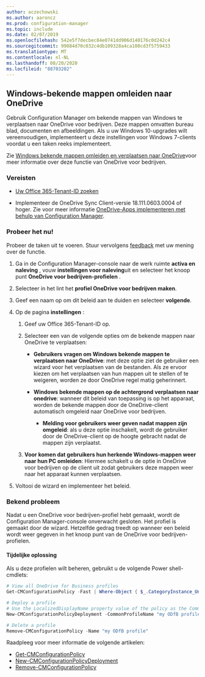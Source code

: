 ```yaml
---
author: aczechowski
ms.author: aaroncz
ms.prod: configuration-manager
ms.topic: include
ms.date: 02/07/2019
ms.openlocfilehash: 542e5f7decbec84e0741dd906d140176c0d242c4
ms.sourcegitcommit: 99084d70c032c4db109328a4ca100cd3f5759433
ms.translationtype: MT
ms.contentlocale: nl-NL
ms.lasthandoff: 08/20/2020
ms.locfileid: "88703202"
---
```

## <a name="redirect-windows-known-folders-to-onedrive"></a><a name="bkmk_odfb"></a> Windows-bekende mappen omleiden naar OneDrive
<!--3556021-->

Gebruik Configuration Manager om bekende mappen van Windows te verplaatsen naar OneDrive voor bedrijven. Deze mappen omvatten bureau blad, documenten en afbeeldingen. Als u uw Windows 10-upgrades wilt vereenvoudigen, implementeert u deze instellingen voor Windows 7-clients voordat u een taken reeks implementeert. 

Zie [Windows bekende mappen omleiden en verplaatsen naar OneDrive](/onedrive/redirect-known-folders)voor meer informatie over deze functie van OneDrive voor bedrijven.


### <a name="prerequisites"></a>Vereisten

- [Uw Office 365-Tenant-ID zoeken](/onedrive/find-your-office-365-tenant-id)  

- Implementeer de OneDrive Sync Client-versie 18.111.0603.0004 of hoger. Zie voor meer informatie [OneDrive-Apps implementeren met behulp van Configuration Manager](/onedrive/deploy-on-windows).  


### <a name="try-it-out"></a>Probeer het nu!

Probeer de taken uit te voeren. Stuur vervolgens [feedback](../../../../understand/find-help.md#product-feedback) met uw mening over de functie.

1. Ga in de Configuration Manager-console naar de werk ruimte **activa en naleving** , vouw **instellingen voor naleving**uit en selecteer het knoop punt **OneDrive voor bedrijven-profielen** .  

2. Selecteer in het lint het **profiel OneDrive voor bedrijven maken**.  

3. Geef een naam op om dit beleid aan te duiden en selecteer **volgende**.  

4. Op de pagina **instellingen** :

    1. Geef uw Office 365-Tenant-ID op.  

    2. Selecteer een van de volgende opties om de bekende mappen naar OneDrive te verplaatsen:  

        - **Gebruikers vragen om Windows bekende mappen te verplaatsen naar OneDrive**: met deze optie ziet de gebruiker een wizard voor het verplaatsen van de bestanden. Als ze ervoor kiezen om het verplaatsen van hun mappen uit te stellen of te weigeren, worden ze door OneDrive regel matig geherinnert.  

        - **Windows bekende mappen op de achtergrond verplaatsen naar onedrive**: wanneer dit beleid van toepassing is op het apparaat, worden de bekende mappen door de OneDrive-client automatisch omgeleid naar OneDrive voor bedrijven.  

            - **Melding voor gebruikers weer geven nadat mappen zijn omgeleid**: als u deze optie inschakelt, wordt de gebruiker door de OneDrive-client op de hoogte gebracht nadat de mappen zijn verplaatst.  

    3. **Voor komen dat gebruikers hun herkende Windows-mappen weer naar hun PC omleiden**: Hiermee schakelt u de optie in OneDrive voor bedrijven op de client uit zodat gebruikers deze mappen weer naar het apparaat kunnen verplaatsen.  

5. Voltooi de wizard en implementeer het beleid.  


### <a name="known-issue"></a>Bekend probleem

Nadat u een OneDrive voor bedrijven-profiel hebt gemaakt, wordt de Configuration Manager-console onverwacht gesloten. Het profiel is gemaakt door de wizard. Hetzelfde gedrag treedt op wanneer een beleid wordt weer gegeven in het knoop punt van de OneDrive voor bedrijven-profielen. 

#### <a name="workaround"></a>Tijdelijke oplossing
Als u deze profielen wilt beheren, gebruikt u de volgende Power shell-cmdlets:


```PowerShell
# View all OneDrive for Business profiles
Get-CMConfigurationPolicy -Fast | Where-Object { $_.CategoryInstance_UniqueIDs -eq "SettingsAndPolicy:SMS_OneDriveKnownFolderMigrationSettings" }

# Deploy a profile
# Use the LocalizedDisplayName property value of the policy as the CommonProfileName parameter.
New-CMConfigurationPolicyDeployment -CommonProfileName "my ODfB profile" -CollectionName "my collection"

# Delete a profile
Remove-CMConfigurationPolicy -Name "my ODfB profile"
```

Raadpleeg voor meer informatie de volgende artikelen:
- [Get-CMConfigurationPolicy](/powershell/module/configurationmanager/get-cmconfigurationpolicy?view=sccm-ps)
- [New-CMConfigurationPolicyDeployment](/powershell/module/ConfigurationManager/New-CMConfigurationPolicyDeployment?view=sccm-ps)
- [Remove-CMConfigurationPolicy](/powershell/module/configurationmanager/remove-cmconfigurationpolicy?view=sccm-ps)